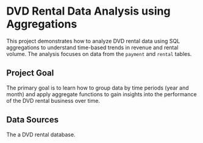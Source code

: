 # DVD Rental Data Analysis using Aggregations

This project demonstrates how to analyze DVD rental data using SQL aggregations to understand time-based trends in revenue and rental volume. The analysis focuses on data from the `payment` and `rental` tables.

## Project Goal

The primary goal is to learn how to group data by time periods (year and month) and apply aggregate functions to gain insights into the performance of the DVD rental business over time.

## Data Sources

The a DVD rental database.
